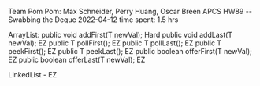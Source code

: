 Team Pom Pom: Max Schneider, Perry Huang, Oscar Breen
APCS
HW89 -- Swabbing the Deque
2022-04-12
time spent: 1.5 hrs

ArrayList:
public void addFirst(T newVal); Hard
public void addLast(T newVal); EZ
public T pollFirst(); EZ
public T pollLast(); EZ
public T peekFirst(); EZ
public T peekLast(); EZ
public boolean offerFirst(T newVal); EZ
public boolean offerLast(T newVal); EZ

LinkedList - EZ